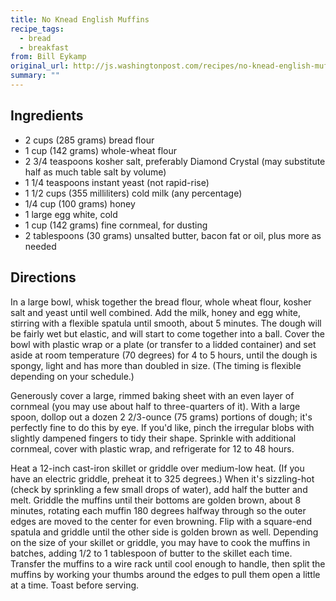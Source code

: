 ```yaml
---
title: No Knead English Muffins
recipe_tags:
  - bread
  - breakfast
from: Bill Eykamp
original_url: http://js.washingtonpost.com/recipes/no-knead-english-muffins/17366/
summary: ""
---
```


## Ingredients

* 2 cups (285 grams) bread flour
* 1 cup (142 grams) whole-wheat flour
* 2 3/4 teaspoons kosher salt, preferably Diamond Crystal (may substitute half as much table salt by volume)
* 1 1/4 teaspoons instant yeast (not rapid-rise)
* 1 1/2 cups (355 milliliters) cold milk (any percentage)
* 1/4 cup (100 grams) honey
* 1 large egg white, cold
* 1 cup (142 grams) fine cornmeal, for dusting
* 2 tablespoons (30 grams) unsalted butter, bacon fat or oil, plus more as needed

## Directions

In a large bowl, whisk together the bread flour, whole wheat flour, kosher salt and yeast until well combined. Add the milk, honey and egg white, stirring with a flexible spatula until smooth, about 5 minutes. The dough will be fairly wet but elastic, and will start to come together into a ball. Cover the bowl with plastic wrap or a plate (or transfer to a lidded container) and set aside at room temperature (70 degrees) for 4 to 5 hours, until the dough is spongy, light and has more than doubled in size. (The timing is flexible depending on your schedule.)

Generously cover a large, rimmed baking sheet with an even layer of cornmeal (you may use about half to three-quarters of it). With a large spoon, dollop out a dozen 2 2/3-ounce (75 grams) portions of dough; it's perfectly fine to do this by eye. If you'd like, pinch the irregular blobs with slightly dampened fingers to tidy their shape. Sprinkle with additional cornmeal, cover with plastic wrap, and refrigerate for 12 to 48 hours.

Heat a 12-inch cast-iron skillet or griddle over medium-low heat. (If you have an electric griddle, preheat it to 325 degrees.) When it's sizzling-hot (check by sprinkling a few small drops of water), add half the butter and melt. Griddle the muffins until their bottoms are golden brown, about 8 minutes, rotating each muffin 180 degrees halfway through so the outer edges are moved to the center for even browning. Flip with a square-end spatula and griddle until the other side is golden brown as well. Depending on the size of your skillet or griddle, you may have to cook the muffins in batches, adding 1/2 to 1 tablespoon of butter to the skillet each time. Transfer the muffins to a wire rack until cool enough to handle, then split the muffins by working your thumbs around the edges to pull them open a little at a time. Toast before serving.